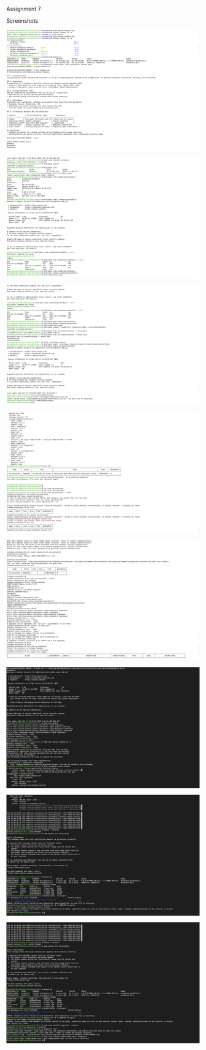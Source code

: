 Assignment 7

Screenshots

![1st task](Images/Task1.png)

![2nd task](Images/Task2.1.png)

![2nd task](Images/Task2.2.png)

![3rd task](Images/Task3.1.png)

![3rd task](Images/Task3.2.png)

![4th task](Images/Task4.1.png)

![4th task](Images/Task4.2.png)

![5th task](Images/Task5.png)
